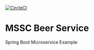 [![CircleCI](https://circleci.com/gh/arodrigues-freebalance/mssc-beer-service/tree/master.svg?style=svg&circle-token=4dbbf46fc4704f13ae3ebecb91c37be528af5c7c)](https://circleci.com/gh/arodrigues-freebalance/mssc-beer-service/tree/master)
# MSSC Beer Service
Spring Boot Microservice Example
